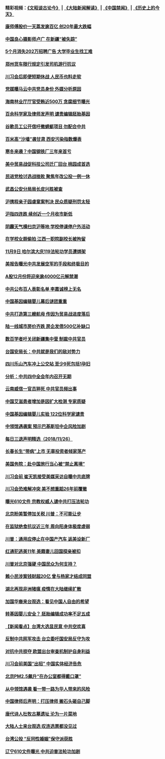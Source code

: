 #### 精彩视频：[《文昭谈古论今》](https://github.com/gfw-breaker/wenzhao/blob/master/README.md?t=11272131) | [《大陆新闻解读》](https://github.com/gfw-breaker/ntdtv-comedy/blob/master/README.md?t=11272131) | [《中国禁闻》](https://github.com/gfw-breaker/ntdtv-news/blob/master/README.md?t=11272131) | [《历史上的今天》](https://github.com/gfw-breaker/today-in-history/blob/master/README.md?t=11272131) 

#### [康师傅股价一天蒸发逾百亿 创20年最大跌幅](../pages/nsc413/n10877629.md?t=11272131) 

#### [中国良心摄影师卢广 在新疆“被失踪”](../pages/nsc413/n10877423.md?t=11272131) 

#### [5个月消失202万招聘广告 大学毕业生找工难](../pages/nsc413/n10877544.md?t=11272131) 

#### [郑州货车限行规定引发司机游行抗议](../pages/nsc413/n10877534.md?t=11272131) 

#### [川习会后即便短期休战 人民币也料走软](../pages/nsc413/n10877505.md?t=11272131) 

#### [党媒曝马云中共党员身份 外媒分析原因](../pages/nsc413/n10877436.md?t=11272131) 

#### [海南林业厅厅官受贿近500万 贪腐细节曝光](../pages/nsc413/n10877521.md?t=11272131) 

#### [百余科学家及律师发声明 谴责编辑胚胎基因](../pages/nsc413/n10877367.md?t=11272131) 

#### [谷歌员工公开信吁撤蜻蜓项目 勿配合中共](../pages/nsc413/n10877407.md?t=11272131) 

#### [百米高“沙墙”袭甘肃 西安污染指数爆表](../pages/nsc413/n10876033.md?t=11272131) 

#### [寒冬来袭？中国钢铁厂三年来首亏](../pages/nsc413/n10877369.md?t=11272131) 

#### [美中贸易战促科技公司迁厂回台 桃园成首选](../pages/nsc413/n10876556.md?t=11272131) 

#### [民进党检讨选战挫败 聚焦年改公投一例一休](../pages/nsc413/n10877153.md?t=11272131) 

#### [武昌公安分局局长皮兴胜被查](../pages/nsc413/n10877074.md?t=11272131) 


#### [沪携程亲子园虐童案判决 民众质疑刑罚太轻](../pages/nsc413/n10876859.md?t=11272131) 

#### [沪指四连跌 续创近一个月收市新低](../pages/nsc413/n10876971.md?t=11272131) 

#### [阴霾天气横扫京沪等地 学校停课停户外活动](../pages/nsc413/n10876118.md?t=11272131) 

#### [在学校女厕偷拍 江西一职院副校长被拘留](../pages/nsc413/n10876841.md?t=11272131) 

#### [11月9日 哈尔滨大庆119法轮功学员遭绑架](../pages/nsc413/n10875026.md?t=11272131) 

#### [美报告曝光中共发展空军的手段和终极目的](../pages/nsc413/n10875744.md?t=11272131) 

#### [A股12月份将迎来逾4000亿元解禁潮](../pages/nsc413/n10876552.md?t=11272131) 

#### [中共公布百人表彰名单 李嘉诚榜上无名](../pages/nsc413/n10876338.md?t=11272131) 

#### [中国基因编辑婴儿幕后谜团重重](../pages/nsc413/n10876537.md?t=11272131) 

#### [中共打造第三艘航母 传因为贸易战进度落后](../pages/nsc413/n10876549.md?t=11272131) 

#### [陆一线城市房价齐跌 房企发债500亿补缺口](../pages/nsc413/n10875909.md?t=11272131) 

#### [数百学者吁关闭新疆集中营 制裁中共官员](../pages/nsc413/n10876142.md?t=11272131) 

#### [台国安局长：中共就是我们的敌对势力](../pages/nsc413/n10876215.md?t=11272131) 

#### [四川乐山汽车冲上公交站 至少9死包括1孕妇](../pages/nsc413/n10876275.md?t=11272131) 

#### [分析：中共四中全会年内召开无期](../pages/nsc413/n10876104.md?t=11272131) 

#### [云南威信一官员猝死 中共官员频出事](../pages/nsc413/n10876114.md?t=11272131) 

#### [中国艾滋患者增加是因扩大检测 专家质疑](../pages/nsc413/n10875783.md?t=11272131) 

#### [中国基因编辑婴儿实验 122位科学家谴责](../pages/nsc413/n10875883.md?t=11272131) 

#### [中领馆遇袭案 预示巴基斯坦中企风险加剧](../pages/nsc413/n10875640.md?t=11272131) 

#### [每日三退声明精选（2018/11/26）](../pages/nsc413/n10876232.md?t=11272131) 

#### [长春长生“带病”上市 无辜投资者倾家荡产](../pages/nsc413/n10875893.md?t=11272131) 

#### [美国务院：赴中国旅行当心被“禁止离境”](../pages/nsc413/n10875955.md?t=11272131) 

#### [川习会前 崔天凯接受美媒采访自曝中共底牌](../pages/nsc413/n10875588.md?t=11272131) 

#### [川习会恐难解冲突 美不想重蹈26年前覆辙](../pages/nsc413/n10875981.md?t=11272131) 

#### [曝光610文件 宗教权威人谴中共打压法轮功](../pages/nsc413/n10875809.md?t=11272131) 

#### [北京盼美暂停加关税 川普：不可能让步](../pages/nsc413/n10875808.md?t=11272131) 

#### [在监狱绝食抗议近三年 周向阳身体极度虚弱](../pages/nsc413/n10875406.md?t=11272131) 

#### [川普：通用应停止在中国产汽车 返美设新厂](../pages/nsc413/n10875814.md?t=11272131) 

#### [红通犯逃美11年 美籍妻儿回国探亲被扣](../pages/nsc413/n10875681.md?t=11272131) 

#### [川普对北京强硬 中国民众为何支持？](../pages/nsc413/n10875303.md?t=11272131) 

#### [赖小民涉案钱财超20亿 曾与杨家才结成同盟](../pages/nsc413/n10875756.md?t=11272131) 

#### [湖北再现非洲猪瘟 疫情在大陆继续扩散](../pages/nsc413/n10875776.md?t=11272131) 

#### [加国华裔来台观选：看见中国人自由的希望](../pages/nsc413/n10873253.md?t=11272131) 

#### [转基因婴儿安全？ 胚胎编辑成功率不足五成](../pages/nsc413/n10875491.md?t=11272131) 

#### [【新闻看点】台湾大选显民意 中共空欢喜](../pages/nsc413/n10875444.md?t=11272131) 

#### [反制中共网军攻击 台立委吁国安局反守为攻](../pages/nsc413/n10875214.md?t=11272131) 

#### [对抗中共掠夺 欧盟出台审查机制护自身利益](../pages/nsc413/n10875554.md?t=11272131) 

#### [川习会前美国“出招” 中国实体经济告危](../pages/nsc413/n10874125.md?t=11272131) 

#### [北京PM2.5飙升“在办公室都得戴口罩”](../pages/nsc413/n10875473.md?t=11272131) 

#### [从中领馆遇袭 看一带一路为华人带来的风险](../pages/nsc413/n10875453.md?t=11272131) 

#### [中国律师后声明：打压律师 搬石头砸自己脚](../pages/nsc413/n10875486.md?t=11272131) 

#### [唐代诗人杜牧古墓遗址 沦为一片菜地](../pages/nsc413/n10875415.md?t=11272131) 

#### [大陆人士来台观选 叹连选票都没见过](../pages/nsc413/n10873237.md?t=11272131) 

#### [台湾公投 “反同性婚姻”保守派获胜](../pages/nsc413/n10875388.md?t=11272131) 

#### [辽宁610文件曝光 中共迫害法轮功加剧](../pages/nsc413/n10874975.md?t=11272131) 


